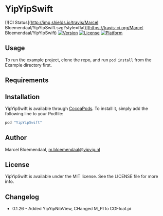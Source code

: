 # YipYipSwift

[![CI Status](http://img.shields.io/travis/Marcel Bloemendaal/YipYipSwift.svg?style=flat)](https://travis-ci.org/Marcel Bloemendaal/YipYipSwift)
[![Version](https://img.shields.io/cocoapods/v/YipYipSwift.svg?style=flat)](http://cocoapods.org/pods/YipYipSwift)
[![License](https://img.shields.io/cocoapods/l/YipYipSwift.svg?style=flat)](http://cocoapods.org/pods/YipYipSwift)
[![Platform](https://img.shields.io/cocoapods/p/YipYipSwift.svg?style=flat)](http://cocoapods.org/pods/YipYipSwift)

## Usage

To run the example project, clone the repo, and run `pod install` from the Example directory first.

## Requirements

## Installation

YipYipSwift is available through [CocoaPods](http://cocoapods.org). To install
it, simply add the following line to your Podfile:

```ruby
pod "YipYipSwift"
```

## Author

Marcel Bloemendaal, m.bloemendaal@yipyip.nl

## License

YipYipSwift is available under the MIT license. See the LICENSE file for more info.

## Changelog

* 0.1.26 - Added YipYipNibView, CHanged M_PI to CGFloat.pi